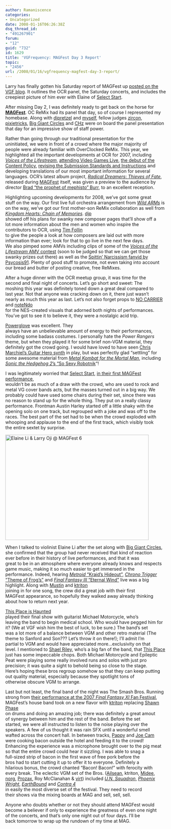 ```yaml
---
author: Ramaniscence
categories:
- Uncategorized
date: 2008-01-16T06:26:38Z
dsq_thread_id:
- "491267901"
forum:
- "12"
guid: "732"
id: 1629
title: 'VGFrequency: MAGFest Day 3 Report'
topic:
- "2456"
url: /2008/01/16/vgfrequency-magfest-day-3-report/
---
```


Larry has finally gotten his Saturday report of MAGFest up <a target="_blank" href="http://www.vgfrequency.com/?p=433">posted on the VGF blog</a>. It outlines the OCR panel, the Saturday concerts, and includes the creepiest picture of him ever with Elaine of <a target="_blank" href="http://www.myspace.com/selectstartband">Select Start</a>.

<div class="quoted-text">
  <p>
    After missing Day 2, I was definitely ready to get back on the horse for <strong><a href="http://magfest.org/">MAGFest</a></strong>. OC ReMix had its panel that day, so of course I represented my homebase. Along with <a href="http://www.ocremix.org/remixer/djpretzel/">djpretzel</a> and <a href="http://www.ocremix.org/remixer/liontamer/">myself</a>, fellow judges <a href="http://www.ocremix.org/remixer/zircon/">zircon</a>, <a href="http://www.ocremix.org/remixer/pixietricks/">pixietricks</a>, <a href="http://www.ocremix.org/remixer/biggiantcircles/">Big Giant Circles</a> and <a href="http://www.ocremix.org/forums/member.php?u=9431">CHz</a> were on board the panel presentation that day for an impressive show of staff power.
  </p>
  
  <p>
    Rather than going through our traditional presentation for the<br /> uninitiated, we were in front of a crowd where the major majority of<br /> people were already familiar with OverClocked ReMix. This year, we<br /> highlighted all the important developments at OCR for 2007, including <a href="http://www.vgfrequency.com/?p=138"><em>Voices of the Lifestream</em></a>, <a href="http://www.vgfrequency.com/?p=21">attending Video Games Live</a>, <a href="http://www.ocremix.org/forums/showthread.php?t=10165">the debut of the Content Policy</a>, <a href="http://www.vgfrequency.com/?p=232">revising the Submission Standards and Instructions</a> and developing translations of our most important information for several languages. OCR&rsquo;s latest album project, <a href="http://rd.ocremix.org/"><em>Radical Dreamers</em>: <em>Thieves of Fate</em></a>, released during <a href="http://www.myspace.com/magfest">MAGFest</a> itself, was given a preview to the audience by director <a href="http://www.ocremix.org/remixer/theprophetofmephisto/">Brad &ldquo;the prophet of mephisto&rdquo; Burr</a>, to an excellent reception.<em> </em>
  </p>
  
  <p>
    Highlighting upcoming developments for 2008, we&rsquo;ve got some great<br /> stuff on the way. Our first live full orchestra arrangement from <a href="http://www.ocremix.org/game/wild-arms-ps1/"><em>Wild ARMs</em></a> is on the way, we&rsquo;ve got our first mother-son ReMix collaboration as well from <a href="http://www.mobygames.com/game/gameboy-advance/kingdom-hearts-chain-of-memories"><em>Kingdom Hearts: Chain of Memories</em></a>. <a href="http://www.djpretzel.com/">djp</a><br /> showed off his plans for swanky new composer pages that&rsquo;ll show off a<br /> lot more information about the men and women who inspire the<br /> contributors to OCR, using <a href="http://www.ocremix.org/composer/id/70/tim-follin/">Tim Follin</a><br /> to give the people a look at how composers are laid out with more<br /> information than ever; look for that to go live in the next few days.<br /> We also pimped some AMVs including clips of some of the <a href="http://www.vgfrequency.com/?p=187"><em>Voices of the Lifestream</em> AMV contest</a> (soon to be judged so that we can get those swanky prizes out there) as well as the <a href="http://www.vgfrequency.com/?p=121">Spittin&rsquo; Narcissism fanvid by Psycosis91</a>. Plenty of good stuff to promote, not even taking into account our bread and butter of posting creative, free ReMixes.
  </p>
  
  <p>
    After a huge dinner with the OCR meetup group, it was time for the<br /> second and final night of concerts. Let&rsquo;s go short and sweet: The<br /> moshing this year was definitely toned down a great deal compared to<br /> last year. Not that anyone was cracking down on it, there just wasn&rsquo;t<br /> nearly as much this year as last. Let&rsquo;s not also forget props to <a href="http://www.no-carrier.com/">NO CARRIER</a> and <a href="http://audiovideo.sevcom.com/">noteNdo</a><br /> for the NES-created visuals that adorned both nights of performances.<br /> You&rsquo;ve got to see it to believe it, they were a nostalgic acid trip.
  </p>
  
  <p>
    <a href="http://www.vgmetal.com/">Powerglove</a> was excellent. They<br /> always have an unbelievable amount of energy to their performances,<br /> including some badass costumes. I personally hate the <em>Power Rangers</em><br /> theme, but when they played it for some brief non-VGM material, they<br /> definitely got the crowd going. I would have loved to have seen <a href="http://www.vgfrequency.com/?p=98">Chris Marchiel&rsquo;s Guitar Hero synth</a> in play, but was perfectly glad &ldquo;settling&rdquo; for some awesome material from <a href="http://www.vgfrequency.com/?p=247"><em>Metal Kombat for the Mortal Man</em></a>, including <a href="http://www.vgfrequency.com/?p=168"><em>Sonic the Hedgehog 2</em>&rsquo;s &ldquo;So Sexy Robotnik</a>&ldquo;!
  </p>
  
  <p>
    I was legitimately worried that <a href="http://www.ocremix.org/remixer/selectstart/">Select Start</a>, <a href="http://www.vgfrequency.com/?p=178">in their first MAGFest performance</a>,<br /> wouldn&rsquo;t be as much of a draw with the crowd, who are used to rock and<br /> metal VG cover bands acts, but the masses turned out in a big way. We<br /> probably could have used some chairs during their set, since there was<br /> no reason to stand up for the whole thing. They put on a really classy<br /> performance. Frontman Austin Harley started off a little shaky with the<br /> opening solo on one track, but regrouped with a joke and was off to the<br /> races. The best part of the set had to be when the crowd exploded with<br /> whooping and applause to the end of the first track, which visibly took<br /> the entire sextet by surprise.
  </p>
  
  <p>
    <img width="449" height="330" border="0" src="http://www.vgfrequency.com/wp-content/uploads/elaine-li-larry-oji-magfest-6.jpg" alt="Elaine Li &#038; Larry Oji @ MAGFest 6" />
  </p>
  
  <p>
    When I talked to violinist Elaine Li after the set along with <a href="http://www.biggiantcircles.com/">Big Giant Circles</a>,<br /> she confirmed that the group had never received that kind of reaction<br /> ever before in their history of live performances, and that it was<br /> great to be in an atmosphere where everyone already knows and respects<br /> game music, making it so much easier to get immersed in the<br /> performance. Indeed, hearing <a href="http://www.ocremix.org/remix/OCR01171/"><em>Metroid</em> &ldquo;Kraid&rsquo;s Hideout&rdquo;</a>, <a href="http://www.ocremix.org/remix/OCR01549/"><em>Chrono Trigger</em> &ldquo;Theme of Frog&rsquo;s&rdquo;</a> and <a href="http://dod.vgmix.com/past/decjan06/03-SelectStart-FF3-Eternal-DoD.mp3"><em>Final Fantasy III</em> &ldquo;Eternal Wind&rdquo;</a> live was a big highlight. Along with <a href="http://www.ocremix.org/remixer/mustin/">Mustin</a> and <a href="http://www.ocremix.org/remixer/ktriton/">ktriton</a><br /> joining in for one song, the crew did a great job with their first<br /> MAGFest appearance, so hopefully they walked away already thinking<br /> about how to return next year.
  </p>
  
  <p>
    <a href="http://www.thisplaceishaunted.com/">This Place is Haunted</a><br /> played their final show with guitarist Michael Motorcycle, who&rsquo;s<br /> leaving the band to begin medical school. Who would have pegged him for<br /> it? (We at VGF wish him the best of luck, to be sure.) The band&rsquo;s set<br /> was a lot more of a balance between VGM and other retro material (The<br /> theme to Sanford and Son??? Let&rsquo;s throw it on there!); I&rsquo;ll admit I&rsquo;m<br /> partial to VGM and would have appreciated more&hellip;exclusivity on that<br /> level. I mentioned to <a href="http://www.ocremix.org/remixer/shaelriley/">Shael Riley</a>, who&rsquo;s a big fan of the band, that <a href="http://www.myspace.com/thisplaceishaunted">This Place</a><br /> just has some impeccable chops. Both Michael Motorcycle and Epileptic<br /> Peat were playing some really involved runs and solos with just pro<br /> precision; it was quite a sight to behold being so close to the stage.<br /> Here&rsquo;s hoping these bros regroup somehow so that they can keep putting<br /> out quality material, especially because they spotlight tons of<br /> otherwise obscure VGM to arrange.
  </p>
  
  <p>
    Last but not least, the final band of the night was The Smash Bros. Running strong from <a href="http://www.music4games.net/Features_Display.aspx?id=189">their performance at the 2007 <em>Final Fantasy XI</em> Fan Festival</a>, MAGFest&rsquo;s house band took on a new flavor with <a href="http://www.ktriton.com/">ktriton</a> replacing <a href="http://www.myspace.com/shawnphase">Shawn Phase</a><br /> on drums and doing an amazing job; there was definitely a great amout<br /> of synergy between him and the rest of the band. Before the set<br /> started, we were all instructed to listen to the noise playing over the<br /> speakers. A few of us thought it was rain SFX until a wonderful smell<br /> wafted across the concert hall. In between tracks, <a href="http://www.oneupstudios.com/boards/member.php?u=619">Pappy</a> and <a href="http://www.oneupstudios.com/boards/member.php?u=34">Joe Cam</a><br /> were cooking bacon outside the hotel and feeding it to the crowd!<br /> Enhancing the experience was a microphone brought over to the pig meat<br /> so that the entire crowd could hear it sizzling. I was able to snag a<br /> full-sized strip of bacon in the first wave of free pork before the<br /> bros had to start cutting it up to offer it to everyone. Definitely a<br /> hilarious bonus, the crowd chanted &ldquo;Bacon! Bacon!&rdquo; with ferocity with<br /> every break. The eclectic VGM set of the Bros. (<a href="http://www.ocremix.org/remixer/ailsean/">Ailsean</a>, ktriton, <a href="http://www.ocremix.org/remixer/midee/">Midee</a>, <a href="http://www.ocremix.org/remixer/norg/">norg</a>, <a href="http://www.ocremix.org/remixer/prozax/">Prozax</a>, Roy McClanahan & <a href="http://www.ocremix.org/composer/id/36/jake-kaufman/">virt</a>) included <a href="http://www.ocremix.org/game/un-squadron-snes/"><em>U.N. Squadron</em></a>, <a href="http://www.ocremix.org/game/phoenix-wright-ace-attorney-nds/"><em>Phoenix Wright</em></a>, <a href="http://www.ocremix.org/game/earthbound-snes/"><em>EarthBound</em></a> and <a href="http://www.mobygames.com/game/nintendo-ds/contra-4"><em>Contra 4</em></a><br /> in easily the most diverse set of the festival. They need to record<br /> their shows via the mixing boards at MAG and sell, sell, sell.
  </p>
  
  <p>
    Anyone who doubts whether or not they should attend MAGFest would<br /> become a believer if only to experience the greatness of even one night<br /> of the concerts, and that&rsquo;s only one night out of four days. I&rsquo;ll be<br /> back tomorrow to wrap up the rundown of my time at MAG.
  </p>
</div>